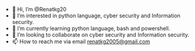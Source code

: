 - 👋 Hi, I’m @Renatkg20
- 👀 I’m interested in python language, cyber security and Information security.
- 🌱 I’m currently learning python language, bash and powershell.
- 💞️ I’m looking to collaborate on cyber security and Information security.
- 📫 How to reach me via email renatkg2005@gmail.com

<!---
Renatkg20/Renatkg20 is a ✨ special ✨ repository because its `README.md` (this file) appears on your GitHub profile.
You can click the Preview link to take a look at your changes.
--->
